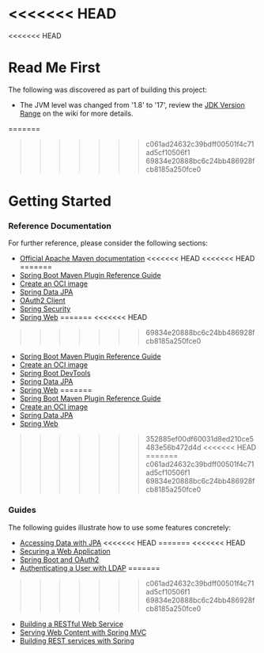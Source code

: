 <<<<<<< HEAD
=======
<<<<<<< HEAD
# Read Me First
The following was discovered as part of building this project:

* The JVM level was changed from '1.8' to '17', review the [JDK Version Range](https://github.com/spring-projects/spring-framework/wiki/Spring-Framework-Versions#jdk-version-range) on the wiki for more details.

=======
>>>>>>> c061ad24632c39bdff00501f4c71ad5cf10506f1
>>>>>>> 69834e20888bc6c24bb486928fcb8185a250fce0
# Getting Started

### Reference Documentation
For further reference, please consider the following sections:

* [Official Apache Maven documentation](https://maven.apache.org/guides/index.html)
<<<<<<< HEAD
<<<<<<< HEAD
=======
* [Spring Boot Maven Plugin Reference Guide](https://docs.spring.io/spring-boot/docs/3.0.1/maven-plugin/reference/html/)
* [Create an OCI image](https://docs.spring.io/spring-boot/docs/3.0.1/maven-plugin/reference/html/#build-image)
* [Spring Data JPA](https://docs.spring.io/spring-boot/docs/3.0.1/reference/htmlsingle/#data.sql.jpa-and-spring-data)
* [OAuth2 Client](https://docs.spring.io/spring-boot/docs/3.0.1/reference/htmlsingle/#web.security.oauth2.client)
* [Spring Security](https://docs.spring.io/spring-boot/docs/3.0.1/reference/htmlsingle/#web.security)
* [Spring Web](https://docs.spring.io/spring-boot/docs/3.0.1/reference/htmlsingle/#web)
=======
<<<<<<< HEAD
>>>>>>> 69834e20888bc6c24bb486928fcb8185a250fce0
* [Spring Boot Maven Plugin Reference Guide](https://docs.spring.io/spring-boot/docs/2.7.7/maven-plugin/reference/html/)
* [Create an OCI image](https://docs.spring.io/spring-boot/docs/2.7.7/maven-plugin/reference/html/#build-image)
* [Spring Boot DevTools](https://docs.spring.io/spring-boot/docs/2.7.7/reference/htmlsingle/#using.devtools)
* [Spring Data JPA](https://docs.spring.io/spring-boot/docs/2.7.7/reference/htmlsingle/#data.sql.jpa-and-spring-data)
* [Spring Web](https://docs.spring.io/spring-boot/docs/2.7.7/reference/htmlsingle/#web)
=======
* [Spring Boot Maven Plugin Reference Guide](https://docs.spring.io/spring-boot/docs/2.7.7-SNAPSHOT/maven-plugin/reference/html/)
* [Create an OCI image](https://docs.spring.io/spring-boot/docs/2.7.7-SNAPSHOT/maven-plugin/reference/html/#build-image)
* [Spring Data JPA](https://docs.spring.io/spring-boot/docs/2.7.7-SNAPSHOT/reference/htmlsingle/#data.sql.jpa-and-spring-data)
* [Spring Web](https://docs.spring.io/spring-boot/docs/2.7.7-SNAPSHOT/reference/htmlsingle/#web)
>>>>>>> 352885ef00df60031d8ed210ce5483e56b472d4d
<<<<<<< HEAD
=======
>>>>>>> c061ad24632c39bdff00501f4c71ad5cf10506f1
>>>>>>> 69834e20888bc6c24bb486928fcb8185a250fce0

### Guides
The following guides illustrate how to use some features concretely:

* [Accessing Data with JPA](https://spring.io/guides/gs/accessing-data-jpa/)
<<<<<<< HEAD
=======
<<<<<<< HEAD
* [Securing a Web Application](https://spring.io/guides/gs/securing-web/)
* [Spring Boot and OAuth2](https://spring.io/guides/tutorials/spring-boot-oauth2/)
* [Authenticating a User with LDAP](https://spring.io/guides/gs/authenticating-ldap/)
=======
>>>>>>> c061ad24632c39bdff00501f4c71ad5cf10506f1
>>>>>>> 69834e20888bc6c24bb486928fcb8185a250fce0
* [Building a RESTful Web Service](https://spring.io/guides/gs/rest-service/)
* [Serving Web Content with Spring MVC](https://spring.io/guides/gs/serving-web-content/)
* [Building REST services with Spring](https://spring.io/guides/tutorials/rest/)

